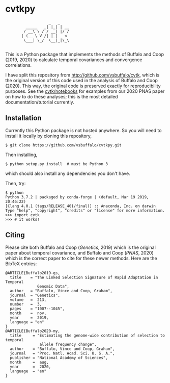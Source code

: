# cvtkpy 


```
                   _   _    
         _____   _| |_| | __
        / __\ \ / / __| |/ /
       | (__ \ V /| |_|   < 
        \___| \_/  \__|_|\_\
                            
```

This is a Python package that implements the methods of Buffalo and Coop (2019,
2020) to calculate temporal covariances and convergence correlations. 

I have split this repository from http://github.com/vsbuffalo/cvtk, which is
the original version of this code used in the analysis of Buffalo and Coop
(2020). This way, the original code is preserved exactly for reproducibility
purposes. See the [cvtk/notebooks](http://github.com/vsbuffalo/cvtk) for
examples from our 2020 PNAS paper on how to do these analyses; this is the most
detailed documentation/tutorial currently.

## Installation

Currently this Python package is not hosted anywhere. So you will need to
install it locally by cloning this repository,

```
$ git clone https://github.com/vsbuffalo/cvtkpy.git
```

Then installing,

```
$ python setup.py install  # must be Python 3
```

which should also install any dependencies you don't have.

Then, try:

```
$ python
Python 3.7.2 | packaged by conda-forge | (default, Mar 19 2019, 20:46:22)
[Clang 4.0.1 (tags/RELEASE_401/final)] :: Anaconda, Inc. on darwin
Type "help", "copyright", "credits" or "license" for more information.
>>> import cvtk 
>>> # it works!
```

## Citing 

Please cite both Buffalo and Coop (*Genetics*, 2019) which is the original
paper about temporal covariance, and Buffalo and Coop (*PNAS*, 2020) which is
the correct paper to cite for these newer methods. Here are the BibTeX entries:

```
@ARTICLE{Buffalo2019-qs,
  title    = "The Linked Selection Signature of Rapid Adaptation in Temporal
              Genomic Data",
  author   = "Buffalo, Vince and Coop, Graham",
  journal  = "Genetics",
  volume   =  213,
  number   =  3,
  pages    = "1007--1045",
  month    =  nov,
  year     =  2019,
  language = "en"
}
@ARTICLE{Buffalo2020-my,
  title     = "Estimating the genome-wide contribution of selection to temporal
               allele frequency change",
  author    = "Buffalo, Vince and Coop, Graham",
  journal   = "Proc. Natl. Acad. Sci. U. S. A.",
  publisher = "National Academy of Sciences",
  month     =  aug,
  year      =  2020,
  language  = "en"
}
```


